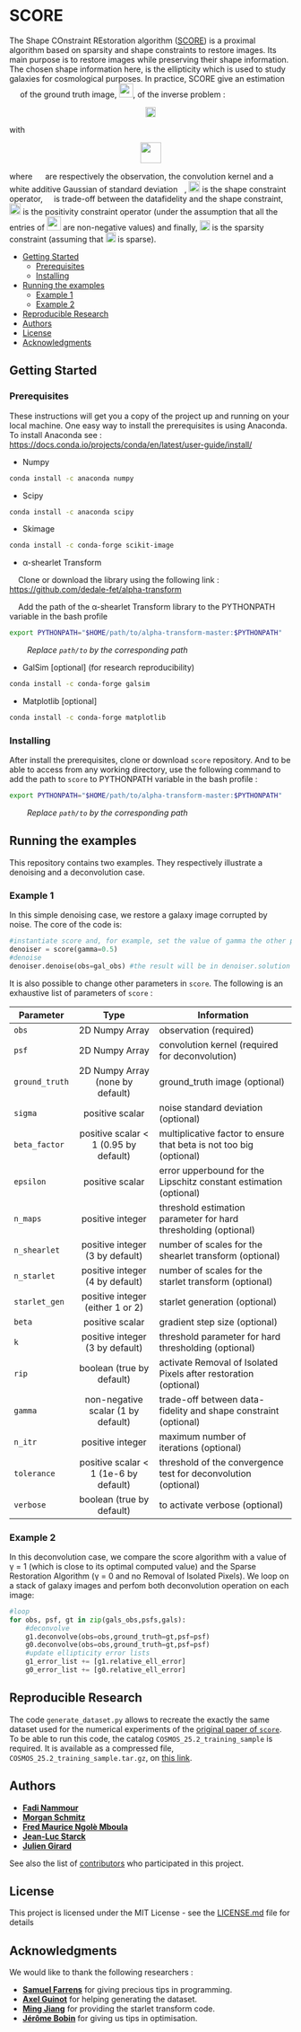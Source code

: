 # SCORE

The Shape COnstraint REstoration algorithm ([SCORE](#SCORE)) is a proximal algorithm based on sparsity and shape constraints to restore images. Its main purpose is to restore images while preserving their shape information. The chosen shape information here, is the ellipticity which is used to study galaxies for cosmological purposes. In practice, SCORE give an estimation <img src="https://render.githubusercontent.com/render/math?math=\hat{X}" width="15"> of the ground truth image, <img src="https://render.githubusercontent.com/render/math?math=X_T" width="25">, of the inverse problem :

<p align="center"><img src="https://render.githubusercontent.com/render/math?math=Y = X_T\ast H %2B N\quad," height="18"></p>

with

<p align="center"><img src="https://render.githubusercontent.com/render/math?math=\hat{X} = \underset{X}{\text{argmin}} \left[\frac{1}{2\sigma^2}\|X\ast H - Y\|^2%2B\frac{\gamma}{2\sigma^2}M(X)%2B\iota_{%2B}(X)%2B \|\Lambda \odot \Phi X\|_1\right]\quad," height="37"></p>

where <img src="https://render.githubusercontent.com/render/math?math=Y, H \text{ and }N" height="15"> are respectively the observation, the convolution kernel and a white additive Gaussian of standard deviation <img src="https://render.githubusercontent.com/render/math?math=\sigma" height="8">, <img src="https://render.githubusercontent.com/render/math?math=M(\cdot)" height="20"> is the shape constraint operator, <img src="https://render.githubusercontent.com/render/math?math=\gamma" height="12"> is trade-off between the datafidelity and the shape constraint, <img src="https://render.githubusercontent.com/render/math?math=\iota_{%2B}(\cdot)" height="20"> is the positivity constraint operator (under the assumption that all the entries of <img src="https://render.githubusercontent.com/render/math?math=X_T" width="25"> are non-negative values) and finally, <img src="https://render.githubusercontent.com/render/math?math=\|\Lambda \odot \Phi \cdot\|_1" height="18"> is the sparsity constraint (assuming that <img src="https://render.githubusercontent.com/render/math?math=\Phi X_T" height="18"> is sparse).

- [Getting Started](#Getting-Started)
  * [Prerequisites](###Prerequisites)
  * [Installing](###Installing)
- [Running the examples](##Running-the-examples)
  * [Example 1](###Example-1)
  * [Example 2](###Example-2)
- [Reproducible Research](##Reproducible-Research)
- [Authors](##Authors)
- [License](##License)
- [Acknowledgments](##Acknowledgments)

## Getting Started


### Prerequisites


These instructions will get you a copy of the project up and running on your local machine. One easy way to install the prerequisites is using Anaconda. To install Anaconda see : https://docs.conda.io/projects/conda/en/latest/user-guide/install/

* Numpy

```sh
conda install -c anaconda numpy
```
* Scipy

```sh
conda install -c anaconda scipy
```

* Skimage

```sh
conda install -c conda-forge scikit-image
```

* α-shearlet Transform

&nbsp;&nbsp;&nbsp;&nbsp;Clone or download the library using the following link : 
https://github.com/dedale-fet/alpha-transform

&nbsp;&nbsp;&nbsp;&nbsp;Add the path of the α-shearlet Transform library to the PYTHONPATH variable in the bash profile

```sh
export PYTHONPATH="$HOME/path/to/alpha-transform-master:$PYTHONPATH"
```
&nbsp;&nbsp;&nbsp;&nbsp;&nbsp;&nbsp;&nbsp;&nbsp;_Replace `path/to` by the corresponding path_

* GalSim [optional] (for research reproducibility)

```sh
conda install -c conda-forge galsim 
```

* Matplotlib [optional]

```sh
conda install -c conda-forge matplotlib
```

### Installing

After install the prerequisites, clone or download `score` repository. And to be able to access from any working directory, use the following command to add the path to `score` to PYTHONPATH variable in the bash profile :

```sh
export PYTHONPATH="$HOME/path/to/alpha-transform-master:$PYTHONPATH"
```
&nbsp;&nbsp;&nbsp;&nbsp;&nbsp;&nbsp;&nbsp;&nbsp;_Replace `path/to` by the corresponding path_

## Running the examples

This repository contains two examples. They respectively illustrate a denoising and a deconvolution case.

### Example 1

In this simple denoising case, we restore a galaxy image corrupted by noise. The core of the code is:

```python
#instantiate score and, for example, set the value of gamma the other parameters will take their default values
denoiser = score(gamma=0.5)
#denoise
denoiser.denoise(obs=gal_obs) #the result will be in denoiser.solution
```

It is also possible to change other parameters in `score`. The following is an exhaustive list of parameters of `score` :


| Parameter     | Type                                 | Information                                                        |
| ------------- |:------------------------------------:| -------------------------------------------------------------------|
| `obs`         | 2D Numpy Array                       | observation (required)                                             |
| `psf`         | 2D Numpy Array                       | convolution kernel (required for deconvolution)                    |
| `ground_truth`| 2D Numpy Array (none by default)     | ground_truth image (optional)                                      |
| `sigma`       | positive scalar                      | noise standard deviation (optional)                                |
| `beta_factor` | positive scalar < 1 (0.95 by default)| multiplicative factor to ensure that beta is not too big (optional)|
| `epsilon`     | positive scalar                      | error upperbound for the Lipschitz constant estimation (optional)  |
| `n_maps`      | positive integer                     | threshold estimation parameter for hard thresholding (optional)    |
| `n_shearlet`  | positive integer (3 by default)      | number of scales for the shearlet transform (optional)             |
| `n_starlet`   | positive integer (4 by default)      | number of scales for the starlet transform (optional)              |
| `starlet_gen` | positive integer (either 1 or 2)     | starlet generation (optional)                                      |
| `beta`        | positive scalar                      | gradient step size (optional)                                      |
| `k`           | positive integer (3 by default)      | threshold parameter for hard thresholding (optional)               |
| `rip`         | boolean (true by default)            | activate Removal of Isolated Pixels after restoration (optional)   |
| `gamma`       | non-negative scalar (1 by default)   | trade-off between data-fidelity and shape constraint (optional)    |
| `n_itr`       | positive integer                     | maximum number of iterations (optional)                            |
| `tolerance`   | positive scalar < 1 (1e-6 by default)| threshold of the convergence test for deconvolution (optional)     |
| `verbose`     | boolean (true by default)            | to activate verbose (optional)                                     |


### Example 2

In this deconvolution case, we compare the score algorithm with a value of γ = 1 (which is close to its optimal computed value) and the Sparse Restoration Algorithm (γ = 0 and no Removal of Isolated Pixels). We loop on a stack of galaxy images and perfom both deconvolution operation on each image:

```python
#loop
for obs, psf, gt in zip(gals_obs,psfs,gals):
    #deconvolve
    g1.deconvolve(obs=obs,ground_truth=gt,psf=psf)
    g0.deconvolve(obs=obs,ground_truth=gt,psf=psf)
    #update ellipticity error lists
    g1_error_list += [g1.relative_ell_error]
    g0_error_list += [g0.relative_ell_error]
```

## Reproducible Research

The code `generate_dataset.py` allows to recreate the exactly the same dataset used for the numerical experiments of the [original paper of `score`](https://www.google.com/doodles/30th-anniversary-of-pac-man). To be able to run this code, the catalog `COSMOS_25.2_training_sample` is required. It is available as a compressed file, `COSMOS_25.2_training_sample.tar.gz`, on [this link](https://github.com/GalSim-developers/GalSim/wiki/RealGalaxy%20Data).

## Authors 

* [**Fadi Nammour**](http://www.cosmostat.org/people/fadi-nammour)
* [**Morgan Schmitz**](http://www.cosmostat.org/people/mschmitz)
* [**Fred Maurice Ngolè Mboula**](https://www.cosmostat.org/people/fred-ngole-mboula)
* [**Jean-Luc Starck**](https://www.cosmostat.org/people/jeanluc-starck)
* [**Julien Girard**](https://www.cosmostat.org/people/julien-girard)

See also the list of [contributors](https://github.com/your/project/contributors) who participated in this project.

## License

This project is licensed under the MIT License - see the [LICENSE.md](LICENSE.md) file for details

## Acknowledgments 

We would like to thank the following researchers :

* [**Samuel Farrens**](http://www.cosmostat.org/people/sfarrens) for giving precious tips in programming.
* [**Axel Guinot**](http://www.cosmostat.org/people/axel-guinot) for helping generating the dataset.
* [**Ming Jiang**](http://www.cosmostat.org/people/ming-jiang) for providing the starlet transform code.
* [**Jérôme Bobin**](http://www.cosmostat.org/people/jerome-bobin) for giving us tips in optimisation.

